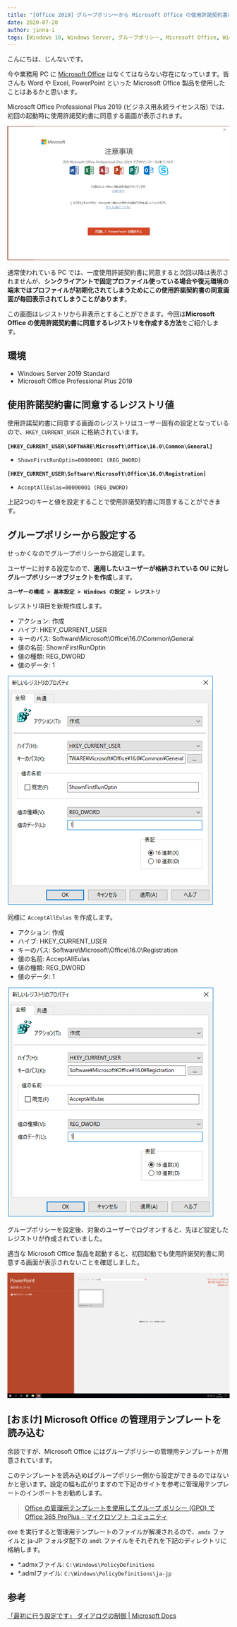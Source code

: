 ```yaml
---
title: "[Office 2019] グループポリシーから Microsoft Office の使用許諾契約書に同意する"
date: 2020-07-20
author: jinna-i
tags: [Windows 10, Windows Server, グループポリシー, Microsoft Office, Windows]
---
```


こんにちは、じんないです。

今や業務用 PC に [Microsoft Office](https://www.office.com/?omkt=ja-jp) はなくてはならない存在になっています。皆さんも Word や Excel, PowerPoint といった Microsoft Office 製品を使用したことはあるかと思います。

Microsoft Office Professional Plus 2019 (ビジネス用永続ライセンス版) では、初回の起動時に使用許諾契約書に同意する画面が表示されます。

![](images/accept-the-microsoft-office-license-agreement-from-group-policy-1.png)

通常使われている PC では、一度使用許諾契約書に同意すると次回以降は表示されませんが、**シンクライアントで固定プロファイル使っている場合や復元環境の端末ではプロファイルが初期化されてしまうためにこの使用許諾契約書の同意画面が毎回表示されてしまうことがあります**。

この画面はレジストリから非表示とすることができます。今回は**Microsoft Office の使用許諾契約書に同意するレジストリを作成する方法**をご紹介します。

## 環境

- Windows Server 2019 Standard
- Microsoft Office Professional Plus 2019 

## 使用許諾契約書に同意するレジストリ値

使用許諾契約書に同意する画面のレジストリはユーザー固有の設定となっているので、`HKEY_CURRENT_USER` に格納されています。

**`[HKEY_CURRENT_USER\SOFTWARE\Microsoft\Office\16.0\Common\General]`**

- `ShownFirstRunOptin=00000001 (REG_DWORD)`

**`[HKEY_CURRENT_USER\Software\Microsoft\Office\16.0\Registration]`**

- `AcceptAllEulas=00000001 (REG_DWORD)`

上記2つのキーと値を設定することで使用許諾契約書に同意することができます。

## グループポリシーから設定する

せっかくなのでグループポリシーから設定します。

ユーザーに対する設定なので、**適用したいユーザーが格納されている OU に対しグループポリシーオブジェクトを作成**します。

**`ユーザーの構成 > 基本設定 > Windows の設定 > レジストリ`**

レジストリ項目を新規作成します。

- アクション: 作成
- ハイブ: HKEY_CURRENT_USER
- キーのパス: Software\Microsoft\Office\16.0\Common\General
- 値の名前: ShownFirstRunOptin
- 値の種類: REG_DWORD
- 値のデータ: 1

![](images/accept-the-microsoft-office-license-agreement-from-group-policy-2.png)

同様に `AcceptAllEulas` を作成します。

- アクション: 作成
- ハイブ: HKEY_CURRENT_USER
- キーのパス: Software\Microsoft\Office\16.0\Registration
- 値の名前: AcceptAllEulas
- 値の種類: REG_DWORD
- 値のデータ: 1

![](images/accept-the-microsoft-office-license-agreement-from-group-policy-3.png)

グループポリシーを設定後、対象のユーザーでログオンすると、先ほど設定したレジストリが作成されていました。

適当な Microsoft Office 製品を起動すると、初回起動でも使用許諾契約書に同意する画面が表示されないことを確認しました。

![](images/accept-the-microsoft-office-license-agreement-from-group-policy-4.png)

## [おまけ] Microsoft Office の管理用テンプレートを読み込む

余談ですが、Microsoft Office にはグループポリシーの管理用テンプレートが用意されています。

このテンプレートを読み込めばグループポリシー側から設定ができるのではないかと思います。設定の幅も広がりますので下記のサイトを参考に管理用テンプレートのインポートをお勧めします。

> [Office の管理用テンプレートを使用してグループ ポリシー (GPO) で Office 365 ProPlus - マイクロソフト コミュニティ](https://answers.microsoft.com/ja-jp/msoffice/forum/all/office/3ec9d79c-44ec-4273-97e2-2a6f3a1fd8ef)

exe を実行すると管理用テンプレートのファイルが解凍されるので、`amdx` ファイルと ja-JP フォルダ配下の `amdl` ファイルをそれぞれを下記のディレクトリに格納します。

- *.admxファイル: `C:\Windows\PolicyDefinitions`
- *.admlファイル: `C:\Windows\PolicyDefinitions\ja-jp`

## 参考

[「最初に行う設定です」 ダイアログの制御 | Microsoft Docs](https://docs.microsoft.com/ja-jp/archive/blogs/officesupportjp/first_things_first)